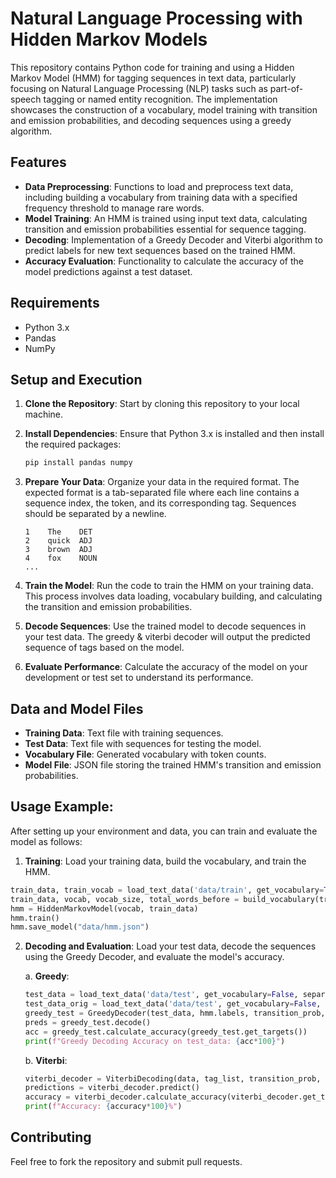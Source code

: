 # Natural Language Processing with Hidden Markov Models

This repository contains Python code for training and using a Hidden Markov Model (HMM) for tagging sequences in text data, particularly focusing on Natural Language Processing (NLP) tasks such as part-of-speech tagging or named entity recognition. The implementation showcases the construction of a vocabulary, model training with transition and emission probabilities, and decoding sequences using a greedy algorithm.

## Features

- **Data Preprocessing**: Functions to load and preprocess text data, including building a vocabulary from training data with a specified frequency threshold to manage rare words.
- **Model Training**: An HMM is trained using input text data, calculating transition and emission probabilities essential for sequence tagging.
- **Decoding**: Implementation of a Greedy Decoder and Viterbi algorithm to predict labels for new text sequences based on the trained HMM.
- **Accuracy Evaluation**: Functionality to calculate the accuracy of the model predictions against a test dataset.

## Requirements

- Python 3.x
- Pandas
- NumPy

## Setup and Execution

1. **Clone the Repository**: Start by cloning this repository to your local machine.
   
2. **Install Dependencies**: Ensure that Python 3.x is installed and then install the required packages:
   
   ```bash
   pip install pandas numpy
   ```
3. **Prepare Your Data**: Organize your data in the required format. The expected format is a tab-separated file where each line contains a sequence index, the token, and its corresponding tag. Sequences should be separated by a newline.
   ```
   1    The    DET
   2    quick  ADJ
   3    brown  ADJ
   4    fox    NOUN
   ...
   ```
4. **Train the Model**:  Run the code to train the HMM on your training data. This process involves data loading, vocabulary building, and calculating the transition and emission probabilities.
5. **Decode Sequences**: Use the trained model to decode sequences in your test data. The greedy & viterbi decoder will output the predicted sequence of tags based on the model.
6. **Evaluate Performance**: Calculate the accuracy of the model on your development or test set to understand its performance.

## Data and Model Files

- **Training Data**: Text file with training sequences.
- **Test Data**: Text file with sequences for testing the model.
- **Vocabulary File**: Generated vocabulary with token counts.
- **Model File**:  JSON file storing the trained HMM's transition and emission probabilities.

## Usage Example:

After setting up your environment and data, you can train and evaluate the model as follows:

1. **Training**: Load your training data, build the vocabulary, and train the HMM.

```python
train_data, train_vocab = load_text_data('data/train', get_vocabulary=True)
train_data, vocab, vocab_size, total_words_before = build_vocabulary(train_data, train_vocab, threshold=2)
hmm = HiddenMarkovModel(vocab, train_data)
hmm.train()
hmm.save_model("data/hmm.json")
```

2. **Decoding and Evaluation**: Load your test data, decode the sequences using the Greedy Decoder, and evaluate the model's accuracy.

   a. **Greedy**:
   ```python
   test_data = load_text_data('data/test', get_vocabulary=False, separate_sentences=True, replace_unknown=True, vocab=hmm.lexicon)
   test_data_orig = load_text_data('data/test', get_vocabulary=False, separate_sentences=True,  vocab=hmm.lexicon)
   greedy_test = GreedyDecoder(test_data, hmm.labels, transition_prob, emission_prob, test_data_orig)
   preds = greedy_test.decode()
   acc = greedy_test.calculate_accuracy(greedy_test.get_targets())
   print(f"Greedy Decoding Accuracy on test_data: {acc*100}")
   ```

   b. **Viterbi**:
   ```python
   viterbi_decoder = ViterbiDecoding(data, tag_list, transition_prob, emission_prob, data_orig)
   predictions = viterbi_decoder.predict()
   accuracy = viterbi_decoder.calculate_accuracy(viterbi_decoder.get_targets())
   print(f"Accuracy: {accuracy*100}%")
   ```

## Contributing
Feel free to fork the repository and submit pull requests.
